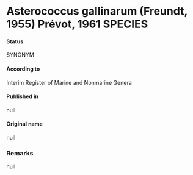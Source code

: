 # Asterococcus gallinarum (Freundt, 1955) Prévot, 1961 SPECIES

#### Status
SYNONYM

#### According to
Interim Register of Marine and Nonmarine Genera

#### Published in
null

#### Original name
null

### Remarks
null